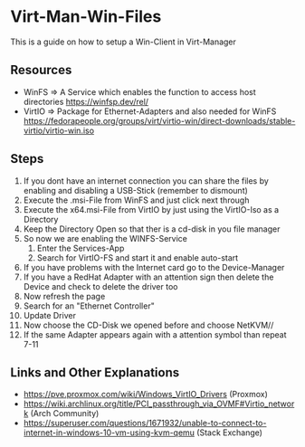 # Virt-Man-Win-Files

This is a guide on how to setup a Win-Client in Virt-Manager


## Resources
 - WinFS => A Service which enables the function to access host directories https://winfsp.dev/rel/
 - VirtIO => Package for Ethernet-Adapters and also needed for WinFS https://fedorapeople.org/groups/virt/virtio-win/direct-downloads/stable-virtio/virtio-win.iso

## Steps
 1. If you dont have an internet connection you can share the files by enabling and disabling a USB-Stick (remember to dismount)
 2. Execute the .msi-File from WinFS and just click next through
 3. Execute the x64.msi-File from VirtIO by just using the VirtIO-Iso as a Directory
 4. Keep the Directory Open so that ther is a cd-disk in you file manager
 5. So now we are enabling the WINFS-Service
     1. Enter the Services-App
     2. Search for VirtIO-FS and start it and enable auto-start
 6. If you have problems with the Internet card go to the Device-Manager
 7. If you have a RedHat Adapter with an attention sign then delete the Device and check to delete the driver too
 8. Now refresh the page
 9. Search for an "Ethernet Controller"
 10. Update Driver
 11. Now choose the CD-Disk we opened before and choose NetKVM/<windows-version>/<architecture>
 12. If the same Adapter appears again with a attention symbol than repeat 7-11

## Links and Other Explanations
- https://pve.proxmox.com/wiki/Windows_VirtIO_Drivers (Proxmox)
- https://wiki.archlinux.org/title/PCI_passthrough_via_OVMF#Virtio_network (Arch Community)
- https://superuser.com/questions/1671932/unable-to-connect-to-internet-in-windows-10-vm-using-kvm-qemu (Stack Exchange)
